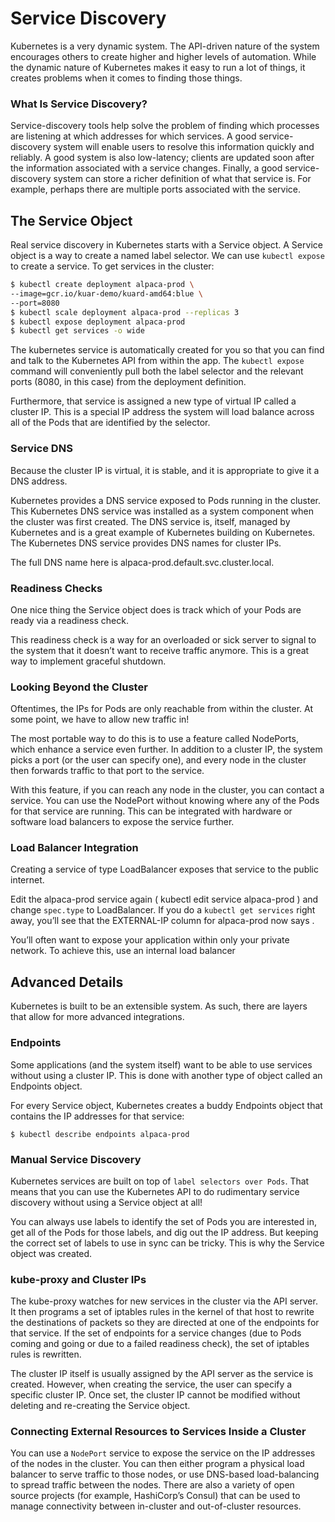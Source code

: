 # Service Discovery

Kubernetes is a very dynamic system. The API-driven nature of the system encourages others to create higher and higher levels of automation. While the dynamic nature of Kubernetes makes it easy to run a lot of things, it creates problems when it comes to finding those things.

### What Is Service Discovery?

Service-discovery tools help solve the problem of finding which processes are listening at which addresses for which services. A good service-discovery system will enable users to resolve this information quickly and reliably. A good system is also low-latency; clients are updated soon after the information associated with a service changes. Finally, a good service-discovery system can store a richer definition of what that service is. For example, perhaps there are multiple ports associated with the service.

## The Service Object

Real service discovery in Kubernetes starts with a Service object. A Service object is a way to create a named label selector. We can use `kubectl expose` to create a service. To get services in the cluster:

```bash
$ kubectl create deployment alpaca-prod \
--image=gcr.io/kuar-demo/kuard-amd64:blue \
--port=8080
$ kubectl scale deployment alpaca-prod --replicas 3
$ kubectl expose deployment alpaca-prod
$ kubectl get services -o wide
```

The kubernetes service is automatically created for you so that you can find and talk to the Kubernetes API from within the app. The `kubectl expose` command will conveniently pull both the label selector and the relevant ports (8080, in this case) from the deployment definition.

Furthermore, that service is assigned a new type of virtual IP called a cluster IP. This is a special IP address the system will load balance across all of the Pods that are identified by the selector.

### Service DNS

Because the cluster IP is virtual, it is stable, and it is appropriate to give it a DNS address.

Kubernetes provides a DNS service exposed to Pods running in the cluster. This Kubernetes DNS service was installed as a system component when the cluster was first created. The DNS service is, itself, managed by Kubernetes and is a great example
of Kubernetes building on Kubernetes. The Kubernetes DNS service provides DNS names for cluster IPs.

The full DNS name here is alpaca-prod.default.svc.cluster.local.

### Readiness Checks

One nice thing the Service object does is track which of your Pods are ready via a readiness check.

This readiness check is a way for an overloaded or sick server to signal to the system that it doesn’t want to receive traffic anymore. This is a great way to implement graceful shutdown.

### Looking Beyond the Cluster

Oftentimes, the IPs for Pods are only reachable from within the cluster. At some point, we have to allow new traffic in!

The most portable way to do this is to use a feature called NodePorts, which enhance a service even further. In addition to a cluster IP, the system picks a port (or the user can specify one), and every node in the cluster then forwards traffic to that port to the service.

With this feature, if you can reach any node in the cluster, you can contact a service. You can use the NodePort without knowing where any of the Pods for that service are running. This can be integrated with hardware or software load balancers to expose
the service further.

### Load Balancer Integration

Creating a service of type LoadBalancer exposes that service to the public internet.

Edit the alpaca-prod service again ( kubectl edit service alpaca-prod ) and change `spec.type` to LoadBalancer. If you do a `kubectl get services` right away, you’ll see that the EXTERNAL-IP column for alpaca-prod now says <pending>.

You’ll often want to expose your application within only your private network. To achieve this, use an internal load balancer

## Advanced Details

Kubernetes is built to be an extensible system. As such, there are layers that allow for more advanced integrations.

### Endpoints

Some applications (and the system itself) want to be able to use services without using a cluster IP. This is done with another type of object called an Endpoints object.

For every Service object, Kubernetes creates a buddy Endpoints object that contains the IP addresses for that service:

```
$ kubectl describe endpoints alpaca-prod
```

### Manual Service Discovery

Kubernetes services are built on top of `label selectors over Pods`. That means that you can use the Kubernetes API to do rudimentary service discovery without using a Service object at all!

You can always use labels to identify the set of Pods you are interested in, get all of the Pods for those labels, and dig out the IP address. But keeping the correct set of labels to use in sync can be tricky. This is why the Service object was created.


### kube-proxy and Cluster IPs

The kube-proxy watches for new services in the cluster via the API server. It then programs a set of iptables rules in the kernel of that host to rewrite
the destinations of packets so they are directed at one of the endpoints for that service. If the set of endpoints for a service changes (due to Pods coming and going or due to a failed readiness check), the set of iptables rules is rewritten.

The cluster IP itself is usually assigned by the API server as the service is created. However, when creating the service, the user can specify a specific cluster IP. Once set, the cluster IP cannot be modified without deleting and re-creating the Service
object.

### Connecting External Resources to Services Inside a Cluster

You can use a `NodePort` service to expose the service on the IP addresses of the nodes in the cluster. You can then either program a physical load
balancer to serve traffic to those nodes, or use DNS-based load-balancing to spread traffic between the nodes. There are also a variety of open source projects (for example, HashiCorp’s Consul) that can be used to manage connectivity between in-cluster and out-of-cluster resources.